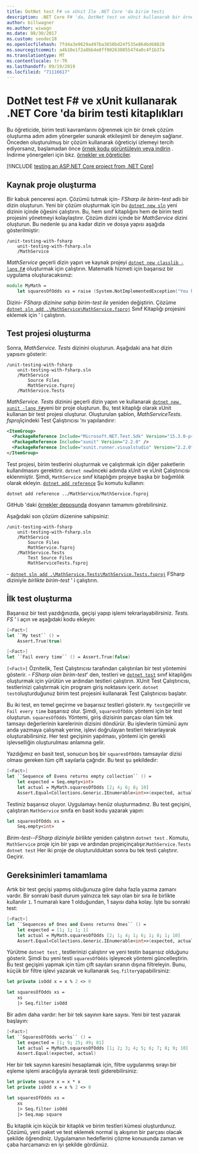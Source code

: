 ```yaml
---
title: DotNet test F# ve xUnit Ile .NET Core 'da birim testi
description: .NET Core F# 'da, DotNet test ve xUnit kullanarak bir örnek çözüm oluşturma adlı etkileşimli bir deneyim aracılığıyla birim testi kavramlarını öğrenin.
author: billwagner
ms.author: wiwagn
ms.date: 08/30/2017
ms.custom: seodec18
ms.openlocfilehash: 7fd4a3e9629a497ba3650bd24f535e864bd68820
ms.sourcegitcommit: a4b10e1f2a8bb4e8ff902630855474a0c4f1b37a
ms.translationtype: MT
ms.contentlocale: tr-TR
ms.lasthandoff: 09/19/2019
ms.locfileid: "71116617"
---
```

# <a name="unit-testing-f-libraries-in-net-core-using-dotnet-test-and-xunit"></a>DotNet test F# ve xUnit kullanarak .NET Core 'da birim testi kitaplıkları

Bu öğreticide, birim testi kavramlarını öğrenmek için bir örnek çözüm oluşturma adım adım yönergeler sunarak etkileşimli bir deneyim sağlanır. Önceden oluşturulmuş bir çözüm kullanarak öğreticiyi izlemeyi tercih ediyorsanız, başlamadan önce [örnek kodu görüntüleyin veya indirin](https://github.com/dotnet/samples/tree/master/core/getting-started/unit-testing-with-fsharp/) . İndirme yönergeleri için bkz. [örnekler ve öğreticiler](../../samples-and-tutorials/index.md#viewing-and-downloading-samples).

[!INCLUDE [testing an ASP.NET Core project from .NET Core](../../../includes/core-testing-note-aspnet.md)]

## <a name="creating-the-source-project"></a>Kaynak proje oluşturma

Bir kabuk penceresi açın. Çözümü tutmak için- *FSharp ile birim-test* adlı bir dizin oluşturun.
Yeni bir çözüm oluşturmak için bu [`dotnet new sln`](../tools/dotnet-new.md) yeni dizinin içinde öğesini çalıştırın. Bu, hem sınıf kitaplığını hem de birim testi projesini yönetmeyi kolaylaştırır.
Çözüm dizini içinde bir *MathService* dizini oluşturun. Bu nedenle şu ana kadar dizin ve dosya yapısı aşağıda gösterilmiştir:

```
/unit-testing-with-fsharp
    unit-testing-with-fsharp.sln
    /MathService
```

*MathService* geçerli dizin yapın ve kaynak projeyi [`dotnet new classlib -lang F#`](../tools/dotnet-new.md) oluşturmak için çalıştırın.  Matematik hizmeti için başarısız bir uygulama oluşturacaksınız:

```fsharp
module MyMath =
    let squaresOfOdds xs = raise (System.NotImplementedException("You haven't written a test yet!"))
```

Dizini- *FSharp dizinine sahip birim-test ile* yeniden değiştirin. Çözüme [`dotnet sln add .\MathService\MathService.fsproj`](../tools/dotnet-sln.md) Sınıf Kitaplığı projesini eklemek için ' i çalıştırın.

## <a name="creating-the-test-project"></a>Test projesi oluşturma

Sonra, *MathService. Tests* dizinini oluşturun. Aşağıdaki ana hat dizin yapısını gösterir:

```
/unit-testing-with-fsharp
    unit-testing-with-fsharp.sln
    /MathService
        Source Files
        MathService.fsproj
    /MathService.Tests
```

*MathService. Tests* dizinini geçerli dizin yapın ve kullanarak [`dotnet new xunit -lang F#`](../tools/dotnet-new.md)yeni bir proje oluşturun. Bu, test kitaplığı olarak xUnit kullanan bir test projesi oluşturur. Oluşturulan şablon, *MathServiceTests. fsproj*içindeki Test Çalıştırıcısı 'nı yapılandırır:

```xml
<ItemGroup>
  <PackageReference Include="Microsoft.NET.Test.Sdk" Version="15.3.0-preview-20170628-02" />
  <PackageReference Include="xunit" Version="2.2.0" />
  <PackageReference Include="xunit.runner.visualstudio" Version="2.2.0" />
</ItemGroup>
```

Test projesi, birim testlerini oluşturmak ve çalıştırmak için diğer paketlerin kullanılmasını gerektirir. `dotnet new`önceki adımda xUnit ve xUnit Çalıştırıcısı eklenmiştir. Şimdi, `MathService` sınıf kitaplığını projeye başka bir bağımlılık olarak ekleyin. [`dotnet add reference`](../tools/dotnet-add-reference.md) Şu komutu kullanın:

```dotnetcli
dotnet add reference ../MathService/MathService.fsproj
```

GitHub 'daki [örnekler deposunda](https://github.com/dotnet/samples/blob/master/core/getting-started/unit-testing-with-fsharp/MathService.Tests/MathService.Tests.fsproj) dosyanın tamamını görebilirsiniz.

Aşağıdaki son çözüm düzenine sahipsiniz:

```
/unit-testing-with-fsharp
    unit-testing-with-fsharp.sln
    /MathService
        Source Files
        MathService.fsproj
    /MathService.Tests
        Test Source Files
        MathServiceTests.fsproj
```

\- [`dotnet sln add .\MathService.Tests\MathService.Tests.fsproj`](../tools/dotnet-sln.md) FSharp diziniyle *birlikte birim-test* ' i çalıştırın. 

## <a name="creating-the-first-test"></a>İlk test oluşturma

Başarısız bir test yazdığınızda, geçişi yapıp işlemi tekrarlayabilirsiniz. *Tests. FS* ' i açın ve aşağıdaki kodu ekleyin:

```fsharp
[<Fact>]
let ``My test`` () =
    Assert.True(true)

[<Fact>]
let ``Fail every time`` () = Assert.True(false)
```

`[<Fact>]` Öznitelik, Test Çalıştırıcısı tarafından çalıştırılan bir test yöntemini gösterir. \- *FSharp olan birim-test*' den, testleri ve [`dotnet test`](../tools/dotnet-test.md) sınıf kitaplığını oluşturmak için yürütün ve ardından testleri çalıştırın. XUnit Test Çalıştırıcısı, testlerinizi çalıştırmak için program giriş noktasını içerir. `dotnet test`oluşturduğunuz birim test projesini kullanarak Test Çalıştırıcısı başlatır.

Bu iki test, en temel geçirme ve başarısız testleri gösterir. `My test`geçirilir ve `Fail every time` başarısız olur. Şimdi, `squaresOfOdds` yöntemi için bir test oluşturun. `squaresOfOdds` Yöntemi, giriş dizisinin parçası olan tüm tek tamsayı değerlerinin karelerinin dizisini döndürür. Bu işlevlerin tümünü aynı anda yazmaya çalışmak yerine, işlevi doğrulayan testleri tekrarlayarak oluşturabilirsiniz. Her test geçişinin yapılması, yöntemi için gerekli işlevselliğin oluşturulması anlamına gelir.

Yazdığımız en basit test, sonucun boş bir `squaresOfOdds` tamsayılar dizisi olması gereken tüm çift sayılarla çağrıdır.  Bu test şu şekildedir:

```fsharp
[<Fact>]
let ``Sequence of Evens returns empty collection`` () =
    let expected = Seq.empty<int>
    let actual = MyMath.squaresOfOdds [2; 4; 6; 8; 10]
    Assert.Equal<Collections.Generic.IEnumerable<int>>(expected, actual)
```

Testiniz başarısız oluyor. Uygulamayı henüz oluşturmadınız. Bu test geçişini, çalıştıran `MathService` sınıfa en basit kodu yazarak yapın:

```fsharp
let squaresOfOdds xs =
    Seq.empty<int>
```

*Birim-test--FSharp diziniyle birlikte* yeniden çalıştırın `dotnet test` . Komutu, `MathService` proje için bir yapı ve ardından projeiçinçalışır.`MathService.Tests` `dotnet test` Her iki proje de oluşturulduktan sonra bu tek testi çalıştırır. Geçirir.

## <a name="completing-the-requirements"></a>Gereksinimleri tamamlama

Artık bir test geçişi yapmış olduğunuza göre daha fazla yazma zamanı vardır. Bir sonraki basit durum yalnızca tek sayı olan bir sıra ile birlikte kullanılır `1`. 1 numaralı kare 1 olduğundan, 1 sayısı daha kolay. İşte bu sonraki test:

```fsharp
[<Fact>]
let ``Sequences of Ones and Evens returns Ones`` () =
    let expected = [1; 1; 1; 1]
    let actual = MyMath.squaresOfOdds [2; 1; 4; 1; 6; 1; 8; 1; 10]
    Assert.Equal<Collections.Generic.IEnumerable<int>>(expected, actual)
```

Yürütme `dotnet test` , testlerinizi çalıştırır ve yeni testin başarısız olduğunu gösterir. Şimdi bu yeni testi `squaresOfOdds` işleyecek yöntemi güncelleştirin. Bu test geçişini yapmak için tüm çift sayıları sıranın dışına filtreleyin. Bunu, küçük bir filtre işlevi yazarak ve kullanarak `Seq.filter`yapabilirsiniz:

```fsharp
let private isOdd x = x % 2 <> 0

let squaresOfOdds xs =
    xs
    |> Seq.filter isOdd
```

Bir adım daha vardır: her bir tek sayının kare sayısı. Yeni bir test yazarak başlayın:

```fsharp
[<Fact>]
let ``SquaresOfOdds works`` () =
    let expected = [1; 9; 25; 49; 81]
    let actual = MyMath.squaresOfOdds [1; 2; 3; 4; 5; 6; 7; 8; 9; 10]
    Assert.Equal(expected, actual)
```

Her bir tek sayının karesini hesaplamak için, filtre uygulanmış sırayı bir eşleme işlemi aracılığıyla ayırarak testi giderebilirsiniz:

```fsharp
let private square x = x * x
let private isOdd x = x % 2 <> 0

let squaresOfOdds xs = 
    xs 
    |> Seq.filter isOdd 
    |> Seq.map square
```

Bu kitaplık için küçük bir kitaplık ve birim testleri kümesi oluşturdunuz. Çözümü, yeni paket ve test eklemek normal iş akışının bir parçası olacak şekilde öğrendiniz. Uygulamanın hedeflerini çözme konusunda zaman ve çaba harcamanızı en iyi şekilde gördünüz.
